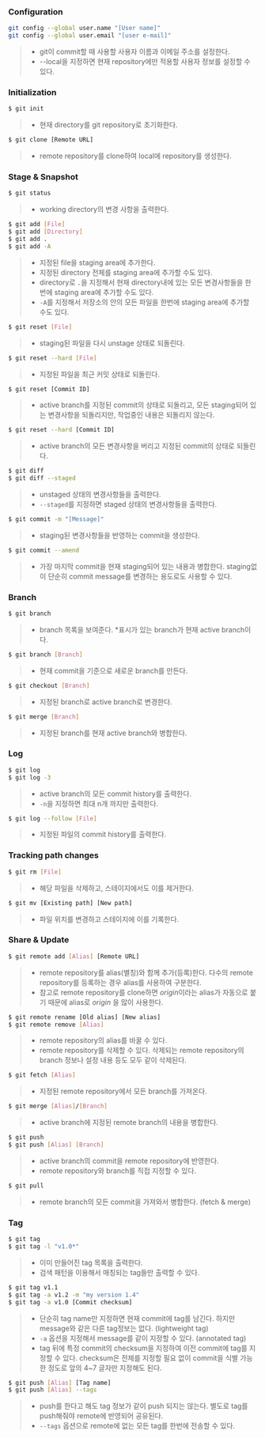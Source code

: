 ### Configuration

```bash
git config --global user.name "[User name]" 
git config --global user.email "[user e-mail]"
```

> * git이 commit할 때 사용할 사용자 이름과 이메일 주소를 설정한다.
> * --local을 지정하면 현재 repository에만 적용할 사용자 정보를 설정할 수 있다.

### Initialization

```bash
$ git init
```

> * 현재 directory를 git repository로 초기화한다. 

```bash
$ git clone [Remote URL]
```

> * remote repository를 clone하여 local에 repository를 생성한다.

### Stage & Snapshot
```bash
$ git status
```

> * working directory의 변경 사항을 출력한다.

```bash
$ git add [File]
$ git add [Directory]
$ git add .
$ git add -A
```

> * 지정된 file을 staging area에 추가한다.
> * 지정된 directory 전체를 staging area에 추가할 수도 있다.
> * directory로 `.`을 지정해서 현재 directory내에 있는 모든 변경사항들을 한번에 staging area에 추가할 수도 있다.
> * `-A`를 지정해서 저장소의 안의 모든 파일을 한번에 staging area에 추가할 수도 있다.

```bash
$ git reset [File]
```

> * staging된 파일을 다시 unstage 상태로 되돌린다.

```bash
$ git reset --hard [File]
```

> * 지정된 파일을 최근 커밋 상태로 되돌린다.

```bash
$ git reset [Commit ID]
```

> * active branch를 지정된 commit의 상태로 되돌리고, 모든 staging되어 있는 변경사항을 되돌리지만, 작업중인 내용은 되돌리지 않는다.

```bash
$ git reset --hard [Commit ID]
```

> * active branch의 모든 변경사항을 버리고 지정된 commit의 상태로 되돌린다. 

```bash
$ git diff
$ git diff --staged
```

> * unstaged 상태의 변경사항들을 출력한다.
> * `--staged`를 지정하면 staged 상태의 변경사항들을 출력한다. 

```bash
$ git commit -m "[Message]"
```

> * staging된 변경사항들을 반영하는 commit을 생성한다.

```bash
$ git commit --amend
```

> * 가장 마지막 commit을 현재 staging되어 있는 내용과 병합한다. staging없이 단순히 commit message를 변경하는 용도로도 사용할 수 있다.

### Branch

```bash
$ git branch
```

> * branch 목록을 보여준다. *표시가 있는 branch가 현재 active branch이다.

```bash
$ git branch [Branch]
```

> * 현재 commit을 기준으로 새로운 branch를 만든다.

```bash
$ git checkout [Branch]
```

> * 지정된 branch로 active branch로 변경한다.

```bash
$ git merge [Branch]
```

> * 지정된 branch를 현재 active branch와 병합한다.

### Log

```bash
$ git log
$ git log -3
```

> * active branch의 모든 commit history를 출력한다.
> * `-n`을 지정하면 최대 n개 까지만 출력한다.

```bash
$ git log --follow [File]
```

> * 지정된 파일의 commit history를 출력한다.

### Tracking path changes

```bash
$ git rm [File]
```

> * 해당 파일을 삭제하고, 스테이지에서도 이를 제거한다.

```bash
$ git mv [Existing path] [New path]
```

> * 파일 위치를 변경하고 스테이지에 이를 기록한다.

### Share & Update

```bash
$ git remote add [Alias] [Remote URL]
```

> * remote repository를 alias(별칭)와 함께 추가(등록)한다. 다수의 remote repository를 등록하는 경우 alias를 사용하여 구분한다.
> * 참고로 remote repository를 clone하면 *origin*이라는 alias가 자동으로 붙기 때문에 alias로 *origin* 을 많이 사용한다.

```bash
$ git remote rename [Old alias] [New alias]
$ git remote remove [Alias]
```

> * remote repository의 alias를 바꿀 수 있다.
> * remote repository를 삭제할 수 있다. 삭제되는 remote repository의 branch 정보나 설정 내용 등도 모두 같이 삭제된다.

```bash
$ git fetch [Alias]
```

> * 지정된 remote repository에서 모든 branch를 가져온다.

```bash
$ git merge [Alias]/[Branch]
```

> * active branch에 지정된 remote branch의 내용을 병합한다.

```bash
$ git push
$ git push [Alias] [Branch]
```

> * active branch의 commit을 remote repository에 반영한다.
> * remote repository와 branch를 직접 지정할 수 있다.

```bash
$ git pull
```

> * remote branch의 모든 commit을 가져와서 병합한다. (fetch & merge)

### Tag

```bash
$ git tag
$ git tag -l "v1.0*"
```

> * 이미 만들어진 tag 목록을 출력한다.
> * 검색 패턴을 이용해서 매칭되는 tag들만 출력할 수 있다.

```bash
$ git tag v1.1
$ git tag -a v1.2 -m "my version 1.4"
$ git tag -a v1.0 [Commit checksum]
```

> * 단순히 tag name만 지정하면 현재 commit에 tag를 남긴다. 하지만 message와 같은 다른 tag정보는 없다. (lightweight tag)
> * `-a` 옵션을 지정해서 message를 같이 지정할 수 있다. (annotated tag)
> * tag 뒤에 특정 commit의 checksum을 지정하여 이전 commit에 tag를 지정할 수 있다. checksum은 전체를 지정할 필요 없이 commit을 식별 가능한 정도로 앞의 4~7 글자만 지정해도 된다.

```bash
$ git push [Alias] [Tag name]
$ git push [Alias] --tags
```

> * push를 한다고 해도 tag 정보가 같이 push 되지는 않는다. 별도로 tag를 push해줘야 remote에 반영되어 공유된다.
> * `--tags` 옵션으로 remote에 없는 모든 tag를 한번에 전송할 수 있다.